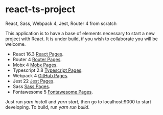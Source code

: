 # react-ts-project
React, Sass, Webpack 4, Jest, Router 4 from scratch

This application is to have a base of elements necessary to start a new project with React. It is under build, if you wish to collaborate you will be welcome.

- React 16.3 [React Pages](https://reactjs.org/).
- Router 4 [Router Pages](https://reacttraining.com/react-router/).
- Mobx 4 [Mobx Pages](https://mobx.js.org/).
- Typescript 2.8 [Typescript Pages](https://www.typescriptlang.org/).
- Webpack 4 [GitHub Pages](https://webpack.js.org).
- Jest 22 [Jest Pages](https://facebook.github.io/jest/).
- Sass [Sass Pages](https://sass-lang.com/).
- Fontawesome 5 [Fontawesome Pages](https://fontawesome.com/).


Just run *yarn install* and *yarn start*, then go to localhost:9000 to start developing. To build, run y*arn run build*.
